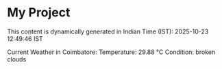 # My Project

This content is dynamically generated in Indian Time (IST): 2025-10-23 12:49:46 IST


Current Weather in Coimbatore:
Temperature: 29.88 °C
Condition: broken clouds
